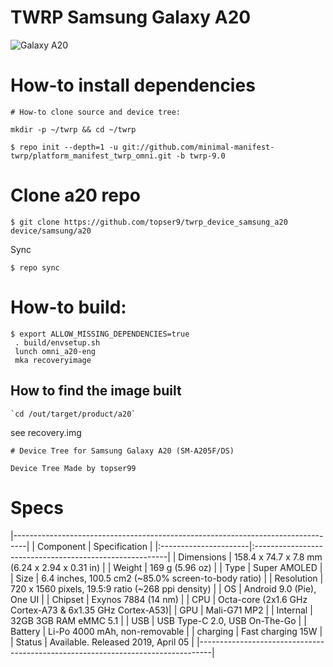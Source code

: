 # TWRP Samsung Galaxy A20
![Galaxy A20](https://fdn2.gsmarena.com/vv/bigpic/samsung-galaxy-a20.jpg "Galaxy A20")
# How-to install dependencies
```
# How-to clone source and device tree:

mkdir -p ~/twrp && cd ~/twrp

$ repo init --depth=1 -u git://github.com/minimal-manifest-twrp/platform_manifest_twrp_omni.git -b twrp-9.0
```
# Clone a20 repo
```
$ git clone https://github.com/topser9/twrp_device_samsung_a20 device/samsung/a20
```
Sync
```
$ repo sync
```
# How-to build:
```
$ export ALLOW_MISSING_DEPENDENCIES=true
 . build/envsetup.sh
 lunch omni_a20-eng
 mka recoveryimage
```
## How to find the image built
```
`cd /out/target/product/a20`
```
see recovery.img
```
# Device Tree for Samsung Galaxy A20 (SM-A205F/DS)

Device Tree Made by topser99
```
# Specs
|---------------------------------------------------------------------------------|
|      Component        |          Specification                                  |
|:----------------------|:--------------------------------------------------------|
| Dimensions            | 158.4 x 74.7 x 7.8 mm (6.24 x 2.94 x 0.31 in)           |
| Weight                | 169 g (5.96 oz)                                         |
| Type                  | Super AMOLED                                            |
| Size                  | 6.4 inches, 100.5 cm2 (~85.0% screen-to-body ratio)     |
| Resolution            | 720 x 1560 pixels, 19.5:9 ratio (~268 ppi density)      |
| OS                    |  Android 9.0 (Pie), One UI                              |
| Chipset               | Exynos 7884 (14 nm)                                     |
| CPU                   | Octa-core (2x1.6 GHz Cortex-A73 & 6x1.35 GHz Cortex-A53)|
| GPU                   | Mali-G71 MP2                                            |
| Internal              | 32GB 3GB RAM eMMC 5.1                                   |
| USB                   | USB Type-C 2.0, USB On-The-Go                           |
| Battery               | Li-Po 4000 mAh, non-removable                           |
| charging              | Fast charging 15W                                       |
| Status                | Available. Released 2019, April 05                      |
|---------------------------------------------------------------------------------|
